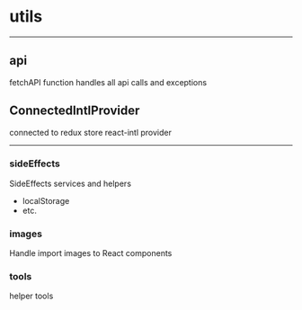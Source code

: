 # utils

---

## api

fetchAPI function handles all api calls and exceptions

## ConnectedIntlProvider

connected to redux store react-intl provider

---

### sideEffects

SideEffects services and helpers

*   localStorage
*   etc.

### images

Handle import images to React components

### tools

helper tools
